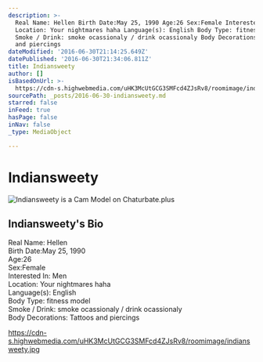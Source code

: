 ```yaml
---
description: >-
  Real Name: Hellen Birth Date:May 25, 1990 Age:26 Sex:Female Interested In: Men
  Location: Your nightmares haha Language(s): English Body Type: fitness model
  Smoke / Drink: smoke ocassionaly / drink ocassionaly Body Decorations: Tattoos
  and piercings
dateModified: '2016-06-30T21:14:25.649Z'
datePublished: '2016-06-30T21:34:06.811Z'
title: Indiansweety
author: []
isBasedOnUrl: >-
  https://cdn-s.highwebmedia.com/uHK3McUtGCG3SMFcd4ZJsRv8/roomimage/indiansweety.jpg
sourcePath: _posts/2016-06-30-indiansweety.md
starred: false
inFeed: true
hasPage: false
inNav: false
_type: MediaObject

---
```

# Indiansweety
![Indiansweety is a Cam Model on Chaturbate.plus](https://the-grid-user-content.s3-us-west-2.amazonaws.com/147bebe6-58f6-46d3-a305-0bc647286b16.jpg)

## Indiansweety's Bio

Real Name: Hellen  
Birth Date:May 25, 1990  
Age:26  
Sex:Female  
Interested In: Men  
Location: Your nightmares haha  
Language(s): English  
Body Type: fitness model  
Smoke / Drink: smoke ocassionaly / drink ocassionaly  
Body Decorations: Tattoos and piercings

https://cdn-s.highwebmedia.com/uHK3McUtGCG3SMFcd4ZJsRv8/roomimage/indiansweety.jpg